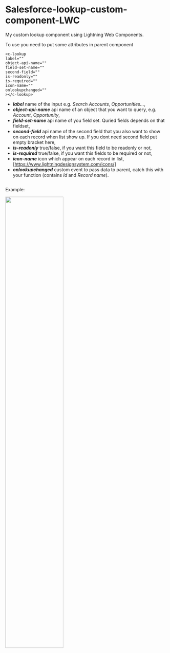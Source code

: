 # Salesforce-lookup-custom-component-LWC


My custom lookup component using Lightning Web Components.

To use you need to put some attributes in parent component
```
<c-lookup
label=""
object-api-name=""
field-set-name=""
second-field=""
is-readonly=""
is-required=""
icon-name=""
onlookupchanged=""
></c-lookup>
```
- ***label*** name of the input e.g. *Search Accounts*, *Opportunities...*,
- ***object-api-name*** api name of an object that you want to query, e.g. *Account*, *Opportunity*,
- ***field-set-name*** api name of you field set. Quried fields depends on that fieldset,
- ***second-field*** api name of the second field that you also want to show on each record when list show up. If you dont need second field put empty bracket here,
- ***is-readonly*** true/false, if you want this field to be readonly or not,
- ***is-required*** true/false, if you want this fields to be required or not,
- ***icon-name*** icon which appear on each record in list, [https://www.lightningdesignsystem.com/icons/]
- ***onlookupchanged*** custom event to pass data to parent, catch this with your function (contains *Id* and *Record name*).
<pre>
</pre>
<p align="center">
  <p>Example:</p>
  <img width="60%" src="https://github.com/bilinskip/Salesforce-lookup-custom-component-LWC/blob/master/lookup-example.png">
</p>
